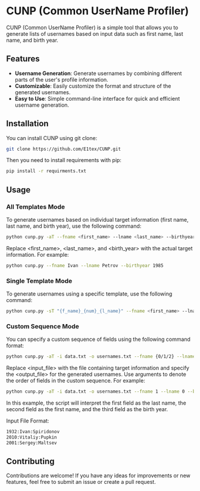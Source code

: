 # CUNP (Common UserName Profiler)
CUNP (Common UserName Profiler) is a simple tool that allows you to generate lists of usernames based on input data such as first name, last name, and birth year.

## Features
- **Username Generation**: Generate usernames by combining different parts of the user's profile information.
- **Customizable**: Easily customize the format and structure of the generated usernames.
- **Easy to Use**: Simple command-line interface for quick and efficient username generation.

## Installation
You can install CUNP using git clone:
```bash
git clone https://github.com/E1tex/CUNP.git
```
Then you need to install requirements with pip:
```bash
pip install -r requirments.txt
```
## Usage

### All Templates Mode
To generate usernames based on individual target information (first name, last name, and birth year), use the following command:

```bash
python cunp.py -aT --fname <first_name> --lname <last_name> --birthyear <birth_year>
```
Replace <first_name>, <last_name>, and <birth_year> with the actual target information.
For example:
```bash
python cunp.py --fname Ivan --lname Petrov --birthyear 1985
```
### Single Template Mode
To generate usernames using a specific template, use the following command:
```bash
python cunp.py -sT "{f_name}_{num}_{l_name}" --fname <first_name> --lname <last_name> --birthyear <birth_year>
```

### Custom Sequence Mode
You can specify a custom sequence of fields using the following command format:

```bash
python cunp.py -aT -i data.txt -o usernames.txt --fname {0/1/2} --lname {0/1/2} --birthyear {0/1/2} 
```
Replace <input_file> with the file containing target information and specify the <output_file> for the generated usernames. Use arguments to denote the order of fields in the custom sequence. For example:

```bash
python cunp.py -aT -i data.txt -o usernames.txt --fname 1 --lname 0 --birthyear 2 
```
In this example, the script will interpret the first field as the last name, the second field as the first name, and the third field as the birth year.

Input File Format:
```bash
1932:Ivan:Spiridonov
2010:Vitaliy:Pupkin
2001:Sergey:Maltsev
```

## Contributing
Contributions are welcome! If you have any ideas for improvements or new features, feel free to submit an issue or create a pull request.

